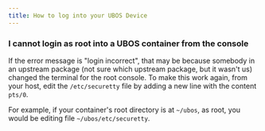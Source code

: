 ```yaml
---
title: How to log into your UBOS Device
---
```



### I cannot login as root into a UBOS container from the console

If the error message is "login incorrect", that may be because somebody in an upstream
package (not sure which upstream package, but it wasn't us) changed the terminal for the
root console. To make this work again, from your host, edit the ``/etc/securetty`` file
by adding a new line with the content ``pts/0``.

For example, if your container's root directory is at ``~/ubos``, as root, you would be
editing file ``~/ubos/etc/securetty``.


